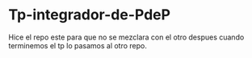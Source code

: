 # Tp-integrador-de-PdeP

Hice el repo este para que no se mezclara con el otro despues cuando terminemos el tp lo pasamos al otro repo.
